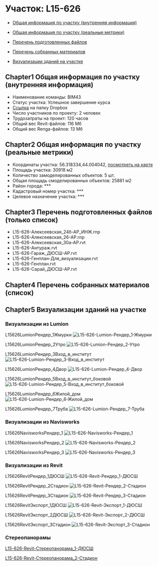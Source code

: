 # Участок: L15-626

* [Общая информация по участку (внутренняя информация)](#Chapter1)

* [Общая информация по участку (реальные метрики)](#Chapter2)

* [Перечень подготовленных файлов](#Chapter3)

* [Перечень собранных материалов](#Chapter4)

* [Визуализации зданий на участке](#Chapter5)

## <a id="test">Chapter1</a> Общая информация по участку (внутренняя информация)
+ Наименование команды: BIM43
+ Статус участка: Успешное завершение курса
+ [Ссылка](https://www.dropbox.com/sh/wvvgv1nw1iqred9/AAD6Olvo__hAavFiRLtnTY0ya/L15_626?dl=0) на папку Dropbox
+ Число участников по проекту: 2 человек
+ Трудозатраты на проект: 120 часов
+ Общий вес Revit-файлов: 116 Мб
+ Общий вес Renga-файлов: 13 Мб
## <a id="test">Chapter2</a> Общая информация по участку (реальные метрики)
+ Координаты участка: 56.318334,44.004042, [посмотреть на карте](https://yandex.ru/maps/47/nizhny-novgorod/?ll=56.318334%2C44.004042&z=19)
+ Площадь участка: 30918 м2
+ Количество замоделированных объектов: 5 шт.
+ Общая площадь смоделированных объектов: 25881 м2
+ Район города: *** 
+ Кадастровый номер участка: *** 
+ Целевое назначение участка: *** 
## <a id="test">Chapter3</a> Перечень подготовленных файлов (только список)
+ L15-626-Алексеевская_24б-АР_ИНЖ.rnp
+ L15-626-Алексеевская_26-АР.rnp
+ L15-626-Алексеевская_30а-АР.rvt
+ L15-626-Антураж.rvt
+ L15-626-Гараж_ДЮСШ-АР.rvt
+ L15-626-Генплан-Для_визуализации.rvt
+ L15-626-Генплан.rvt
+ L15-626-Сарай_ДЮСШ-АР.rvt
## <a id="test">Chapter4</a> Перечень собранных материалов (список)
## <a id="test">Chapter5</a> Визуализации зданий на участке
### Визуализации из Lumion
L15626LumionРендер_1Жмурки
![L15-626-Lumion-Рендер_1-Жмурки](/Images/L15_626/L15-626-Lumion-Рендер_1-Жмурки_Compressed.jpg)

L15626LumionРендер_2Утро
![L15-626-Lumion-Рендер_2-Утро](/Images/L15_626/L15-626-Lumion-Рендер_2-Утро_Compressed.jpg)

L15626LumionРендер_3Вход_в_институт
![L15-626-Lumion-Рендер_3-Вход_в_институт](/Images/L15_626/L15-626-Lumion-Рендер_3-Вход_в_институт_Compressed.jpg)

L15626LumionРендер_4Двор
![L15-626-Lumion-Рендер_4-Двор](/Images/L15_626/L15-626-Lumion-Рендер_4-Двор_Compressed.jpg)

L15626LumionРендер_5Вход_в_институт_боковой
![L15-626-Lumion-Рендер_5-Вход_в_институт_боковой](/Images/L15_626/L15-626-Lumion-Рендер_5-Вход_в_институт_боковой_Compressed.jpg)

L15626LumionРендер_6Жилой_дом
![L15-626-Lumion-Рендер_6-Жилой_дом](/Images/L15_626/L15-626-Lumion-Рендер_6-Жилой_дом_Compressed.jpg)

L15626LumionРендер_7Труба
![L15-626-Lumion-Рендер_7-Труба](/Images/L15_626/L15-626-Lumion-Рендер_7-Труба_Compressed.jpg)

### Визуализации из Navisworks
L15626NavisworksРендер_1
![L15-626-Navisworks-Рендер_1](/Images/L15_626/L15-626-Navisworks-Рендер_1_Compressed.jpg)

L15626NavisworksРендер_2
![L15-626-Navisworks-Рендер_2](/Images/L15_626/L15-626-Navisworks-Рендер_2_Compressed.jpg)

L15626NavisworksРендер_3
![L15-626-Navisworks-Рендер_3](/Images/L15_626/L15-626-Navisworks-Рендер_3_Compressed.jpg)

### Визуализации из Revit
L15626RevitРендер_1ДЮСШ
![L15-626-Revit-Рендер_1-ДЮСШ](/Images/L15_626/L15-626-Revit-Рендер_1-ДЮСШ_Compressed.jpg)

L15626RevitРендер_2Стадион
![L15-626-Revit-Рендер_2-Стадион](/Images/L15_626/L15-626-Revit-Рендер_2-Стадион_Compressed.jpg)

L15626RevitРендер_3Стадион
![L15-626-Revit-Рендер_3-Стадион](/Images/L15_626/L15-626-Revit-Рендер_3-Стадион_Compressed.jpg)

L15626RevitЭкспорт_1ДЮСШ
![L15-626-Revit-Экспорт_1-ДЮСШ](/Images/L15_626/L15-626-Revit-Экспорт_1-ДЮСШ_Compressed.jpg)

L15626RevitЭкспорт_2ДЮСШ
![L15-626-Revit-Экспорт_2-ДЮСШ](/Images/L15_626/L15-626-Revit-Экспорт_2-ДЮСШ_Compressed.jpg)

L15626RevitЭкспорт_3Стадион
![L15-626-Revit-Экспорт_3-Стадион](/Images/L15_626/L15-626-Revit-Экспорт_3-Стадион_Compressed.jpg)

### Стереопанорамы
[L15-626-Revit-Стереопанорама_1-ДЮСШ](https://pano.autodesk.com/pano.html?url=jpgs/80352ea7-e49b-47ad-818d-62b184272a03&version=2)

[L15-626-Revit-Стереопанорама_2-Стадион](https://pano.autodesk.com/pano.html?url=jpgs/af6760a4-4d29-4606-9c36-8e44be103ea2&version=2)

